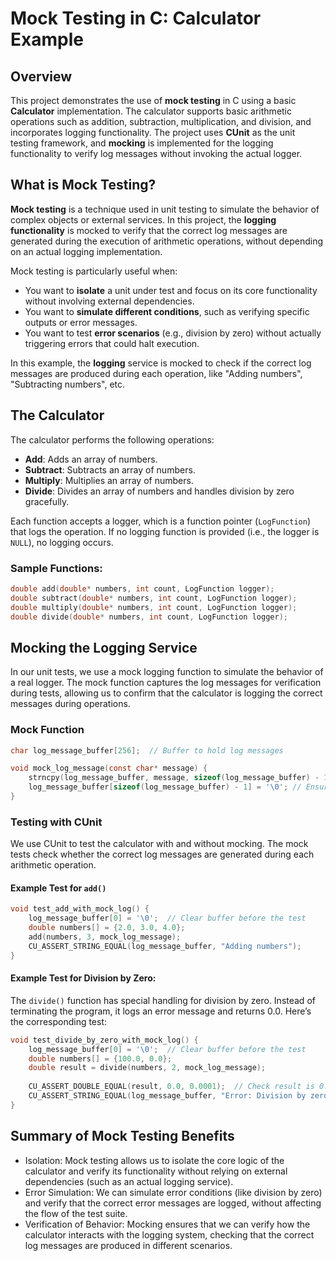 # Mock Testing in C: Calculator Example

## Overview

This project demonstrates the use of **mock testing** in C using a basic **Calculator** implementation. The calculator supports basic arithmetic operations such as addition, subtraction, multiplication, and division, and incorporates logging functionality. The project uses **CUnit** as the unit testing framework, and **mocking** is implemented for the logging functionality to verify log messages without invoking the actual logger.

## What is Mock Testing?

**Mock testing** is a technique used in unit testing to simulate the behavior of complex objects or external services. In this project, the **logging functionality** is mocked to verify that the correct log messages are generated during the execution of arithmetic operations, without depending on an actual logging implementation.

Mock testing is particularly useful when:
- You want to **isolate** a unit under test and focus on its core functionality without involving external dependencies.
- You want to **simulate different conditions**, such as verifying specific outputs or error messages.
- You want to test **error scenarios** (e.g., division by zero) without actually triggering errors that could halt execution.

In this example, the **logging** service is mocked to check if the correct log messages are produced during each operation, like "Adding numbers", "Subtracting numbers", etc.

## The Calculator

The calculator performs the following operations:
- **Add**: Adds an array of numbers.
- **Subtract**: Subtracts an array of numbers.
- **Multiply**: Multiplies an array of numbers.
- **Divide**: Divides an array of numbers and handles division by zero gracefully.

Each function accepts a logger, which is a function pointer (`LogFunction`) that logs the operation. If no logging function is provided (i.e., the logger is `NULL`), no logging occurs.

### Sample Functions:

```c
double add(double* numbers, int count, LogFunction logger);
double subtract(double* numbers, int count, LogFunction logger);
double multiply(double* numbers, int count, LogFunction logger);
double divide(double* numbers, int count, LogFunction logger);
```

## Mocking the Logging Service

In our unit tests, we use a mock logging function to simulate the behavior of a real logger. The mock function captures the log messages for verification during tests, allowing us to confirm that the calculator is logging the correct messages during operations.

### Mock Function

```c
char log_message_buffer[256];  // Buffer to hold log messages

void mock_log_message(const char* message) {
    strncpy(log_message_buffer, message, sizeof(log_message_buffer) - 1);
    log_message_buffer[sizeof(log_message_buffer) - 1] = '\0'; // Ensure null termination
}
```

### Testing with CUnit

We use CUnit to test the calculator with and without mocking. The mock tests check whether the correct log messages are generated during each arithmetic operation.

#### Example Test for `add()`

```c
void test_add_with_mock_log() {
    log_message_buffer[0] = '\0';  // Clear buffer before the test
    double numbers[] = {2.0, 3.0, 4.0};
    add(numbers, 3, mock_log_message);
    CU_ASSERT_STRING_EQUAL(log_message_buffer, "Adding numbers");
}
```

#### Example Test for Division by Zero:

The `divide()` function has special handling for division by zero. Instead of terminating the program, it logs an error message and returns 0.0. Here’s the corresponding test:

```c
void test_divide_by_zero_with_mock_log() {
    log_message_buffer[0] = '\0';  // Clear buffer before the test
    double numbers[] = {100.0, 0.0};
    double result = divide(numbers, 2, mock_log_message);
    
    CU_ASSERT_DOUBLE_EQUAL(result, 0.0, 0.0001);  // Check result is 0.0
    CU_ASSERT_STRING_EQUAL(log_message_buffer, "Error: Division by zero attempted");
}
```

## Summary of Mock Testing Benefits

* Isolation: Mock testing allows us to isolate the core logic of the calculator and verify its functionality without relying on external dependencies (such as an actual logging service).
* Error Simulation: We can simulate error conditions (like division by zero) and verify that the correct error messages are logged, without affecting the flow of the test suite.
* Verification of Behavior: Mocking ensures that we can verify how the calculator interacts with the logging system, checking that the correct log messages are produced in different scenarios.